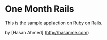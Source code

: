 # One Month Rails

This is the sample appliaction on Ruby on Rails.

by [Hasan Ahmed] (http://hasanme.com)